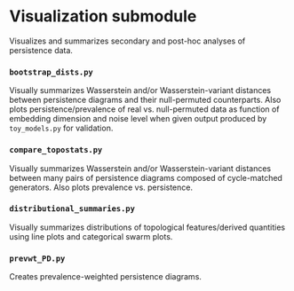 # Visualization submodule

Visualizes and summarizes secondary and post-hoc analyses of persistence data.

### `bootstrap_dists.py`
Visually summarizes Wasserstein and/or Wasserstein-variant distances between persistence diagrams and their null-permuted counterparts. Also plots persistence/prevalence of real vs. null-permuted data as function of embedding dimension and noise level when given output produced by `toy_models.py` for validation.

### `compare_topostats.py`  
Visually summarizes Wasserstein and/or Wasserstein-variant distances between many pairs of persistence diagrams composed of cycle-matched generators. Also plots prevalence vs. persistence.

### `distributional_summaries.py`
Visually summarizes distributions of topological features/derived quantities using line plots and categorical swarm plots.

### `prevwt_PD.py`
Creates prevalence-weighted persistence diagrams.
